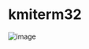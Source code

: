 # kmiterm32
![image](https://github.com/user-attachments/assets/5d72325a-72a1-46c5-8bac-9c52b57b173a)

